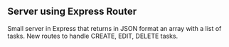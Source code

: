 ## Server using Express Router

Small server in Express that returns in JSON format an array with a list of tasks.
New routes to handle CREATE, EDIT, DELETE tasks.
